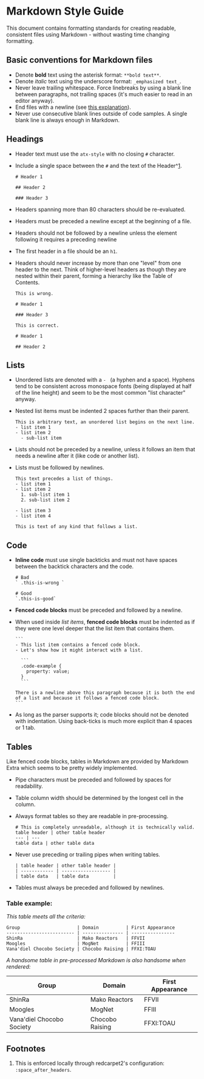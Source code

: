 # Markdown Style Guide
This document contains formatting standards for creating readable, consistent files using Markdown - without wasting time changing formatting.

## Basic conventions for Markdown files
- Denote **bold** text using the asterisk format: `**bold text**`.
- Denote _italic_ text using the underscore format: `_emphasized text_`.
- Never leave trailing whitespace. Force linebreaks by using a blank line between paragraphs, not trailing spaces (it's much easier to read in an editor anyway).
- End files with a newline (see [this explanation](http://robots.thoughtbot.com/no-newline-at-end-of-file)).
- Never use consecutive blank lines outside of code samples. A single blank line is always enough in Markdown.

## Headings
- Header text must use the `atx-style` with no closing `#` character.
- Include a single space between the `#` and the text of the Header^[1](#1).

  ```
  # Header 1

  ## Header 2

  ### Header 3
  ```

- Headers spanning more than 80 characters should be re-evaluated.
- Headers must be preceded a newline except at the beginning of a file.
- Headers should not be followed by a newline unless the element following it requires a preceding newline
- The first header in a file should be an `h1`.
- Headers should never increase by more than one "level" from one header to the next. Think of higher-level headers as though they are nested within their parent, forming a hierarchy like the Table of Contents.

  ```
  This is wrong.

  # Header 1

  ### Header 3
  ```

  ```
  This is correct.

  # Header 1

  ## Header 2
  ```

## Lists
- Unordered lists are denoted with a `- ` (a hyphen and a space). Hyphens tend to be consistent across monospace fonts (being displayed at half of the line height) and seem to be the most common "list character" anyway.
- Nested list items must be indented 2 spaces further than their parent.

  ```
  This is arbitrary text, an unordered list begins on the next line.
  - list item 1
  - list item 2
    - sub-list item
  ```

- Lists should not be preceded by a newline, unless it follows an item that needs a newline after it (like code or another list).
- Lists must be followed by newlines.

  ```
  This text precedes a list of things.
  - list item 1
  - list item 2
    1. sub-list item 1
    2. sub-list item 2

  - list item 3
  - list item 4

  This is text of any kind that follows a list.
  ```

## Code
- **Inline code** must use single backticks and must not have spaces between the backtick characters and the code.

  ```
  # Bad
  ` .this-is-wrong `

  # Good
  `.this-is-good`
  ```

- **Fenced code blocks** must be preceded and followed by a newline.
- When used inside _list items_, **fenced code blocks** must be indented as if they were one level deeper that the list item that contains them.

      ```
      - This list item contains a fenced code block.
      - Let's show how it might interact with a list.

        ```
        .code-example {
          property: value;
        }
        ```

      There is a newline above this paragraph because it is both the end of a list and because it follows a fenced code block.
      ```

- As long as the parser supports it; code blocks should not be denoted with indentation. Using back-ticks is much more explicit than 4 spaces or 1 tab.

## Tables
Like fenced code blocks, tables in Markdown are provided by Markdown Extra which seems to be pretty widely implemented.

- Pipe characters must be preceded and followed by spaces for readability.
- Table column width should be determined by the longest cell in the column.
- Always format tables so they are readable in pre-processing.

  ```
  # This is completely unreadable, although it is technically valid.
  table header | other table header
  --- | ---
  table data | other table data
  ```

- Never use preceding or trailing pipes when writing tables.

  ```
  | table header | other table header |
  | ------------ | ------------------ |
  | table data   | table data         |
  ```

- Tables must always be preceded and followed by newlines.

### Table example:
_This table meets all the criteria:_

```
Group                     | Domain          | First Appearance
------------------------- | --------------- | ----------------
ShinRa                    | Mako Reactors   | FFVII
Moogles                   | MogNet          | FFIII
Vana'diel Chocobo Society | Chocobo Raising | FFXI:TOAU
```

_A handsome table in pre-processed Markdown is also handsome when rendered:_

Group                     | Domain          | First Appearance
------------------------- | --------------- | ----------------
ShinRa                    | Mako Reactors   | FFVII
Moogles                   | MogNet          | FFIII
Vana'diel Chocobo Society | Chocobo Raising | FFXI:TOAU

## Footnotes
  <a name="1"><a>
  1. This is enforced locally through redcarpet2's configuration: `:space_after_headers`.

